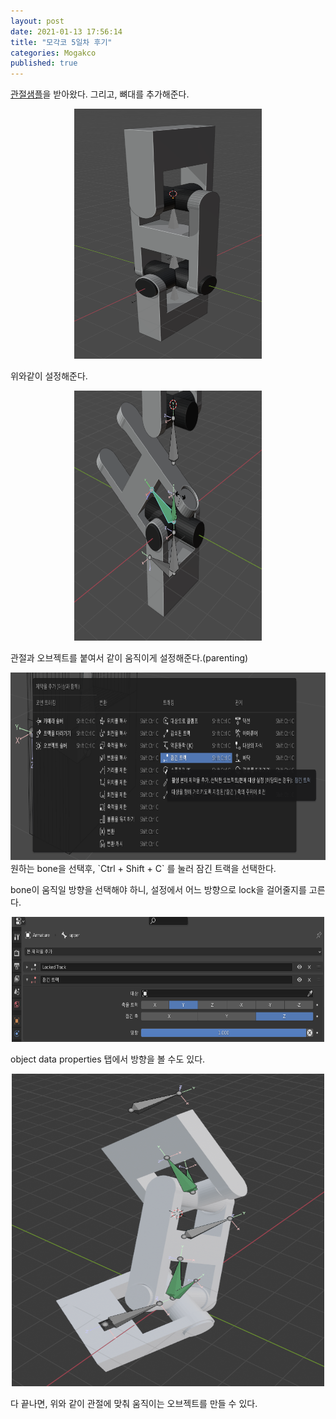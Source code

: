 ```yaml
---
layout: post
date: 2021-01-13 17:56:14
title: "모각코 5일차 후기"
categories: Mogakco
published: true
---
```


[관절샘플](https://gumroad.com/l/sBphI)을 받아왔다.
그리고, 뼈대를 추가해준다.

<center><img src="/assets/images/2021-01-13-15-23-02.png" width="300" height="400" alt="sample model"/></center>

위와같이 설정해준다.

<center><img src="/assets/images/2021-01-13-15-31-11.png" width="300" height="400" alt="parenting bone and object"/></center>

관절과 오브젝트를 붙여서 같이 움직이게 설정해준다.(parenting)

<center><img src="/assets/images/2021-01-13-16-00-56.png" width="800" height="300" alt="make constraint"/></center>
원하는 bone을 선택후, `Ctrl + Shift + C` 를 눌러 잠긴 트랙을 선택한다.

bone이 움직일 방향을 선택해야 하니, 설정에서 어느 방향으로 lock을 걸어줄지를 고른다.

<center><img src="/assets/images/2021-01-13-16-38-41.png" width="500" height="200" alt="to where?"/></center>

object data properties 탭에서 방향을 볼 수도 있다.

<center><img src="/assets/images/2021-01-13-17-10-06.png" width="500" height="500" alt="finish"/></center>

다 끝나면, 위와 같이 관절에 맞춰 움직이는 오브젝트를 만들 수 있다.